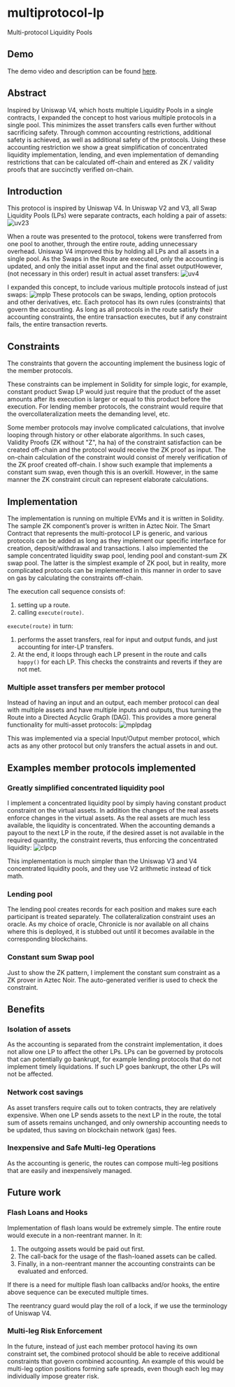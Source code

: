# multiprotocol-lp
Multi-protocol Liquidity Pools

## Demo

The demo video and description can be found [here](./demo/README.md).

## Abstract

Inspired by Uniswap V4, which hosts multiple Liquidity Pools in a single contracts, I expanded the concept to host various multiple protocols in a single pool. This minimizes the asset transfers calls even further without sacrificing safety. Through common accounting restrictions, additional safety is achieved, as well as additional safety of the protocols. Using these accounting restriction we show a great simplification of concentrated liquidity  implementation, lending, and even implementation of demanding restrictions that can be calculated off-chain and entered as ZK / validity proofs that are succinctly verified on-chain.

## Introduction

This protocol is inspired by Uniswap V4. In Uniswap V2 and V3, all Swap Liquidity Pools (LPs) were separate contracts, each holding a pair of assets:
![uv23](./img/uv23.png)

When a route was presented to the protocol, tokens were transferred from one pool to another, through the entire route, adding unnecessary overhead. Uniswap V4 improved this by holding all LPs and all assets in a single pool. As the Swaps in the Route are executed, only the accounting is updated, and only the initial asset input and the final asset outputHowever,  (not necessary in this order) result in actual asset transfers:
![uv4](./img/uv4.png)

I expanded this concept, to include various multiple protocols instead of just swaps:
![mplp](./img/mplp.png)
These protocols can be swaps, lending, option protocols and other derivatives, etc. Each protocol has its own rules (constraints) that govern the accounting. As long as all protocols in the route satisfy their accounting constraints, the entire transaction executes, but if any constraint fails, the entire transaction reverts.

## Constraints

The constraints that govern the accounting implement the business logic of the member protocols.

These constraints can be implement in Solidity for simple logic, for example,
constant product Swap LP would just require that the product of the asset amounts
after its execution is larger or equal to this product before the execution.
For lending member protocols, the constraint would require that the overcollateralization
meets the demanding level, etc.

Some member protocols may involve complicated calculations, that involve looping
through history or other elaborate algorithms. In such cases,
Validity Proofs (ZK without "Z", ha ha) of the constraint satisfaction can be created
off-chain and the protocol would receive the ZK proof as input. The
on-chain calculation of the constraint would consist of merely
verification of the ZK proof created off-chain. I show such example that
implements a constant sum swap, even though this is an overkill. However,
in the same manner the ZK constraint circuit can represent elaborate calculations.

## Implementation

The implementation is running on multiple EVMs and it is written in Solidity. The sample ZK component’s prover is written in Aztec Noir. The Smart Contract that represents the multi-protocol LP is generic, and various protocols can be added as long as they implement our specific interface for creation, deposit/withdrawal and transactions. I also implemented the sample concentrated liquidity swap pool, lending pool and constant-sum ZK swap pool. The latter is the simplest example of ZK pool, but in reality, more complicated protocols can be implemented in this manner in order to save on gas by calculating the constraints off-chain.

The execution call sequence consists of:
1. setting up a route.
2. calling ```execute(route)```.

```execute(route)``` in turn:
1. performs the asset transfers, real for input and output funds, and just accounting for inter-LP transfers.
2. At the end, it loops through each LP present in the route and calls ```happy()``` for each LP. This checks the constraints and reverts if they are not met.

### Multiple asset transfers per member protocol

Instead of having an input and an output, each member protocol can deal with multiple assets and have multiple inputs and outputs, thus turning the Route into a Directed Acyclic Graph (DAG). This provides a more general functionality for multi-asset protocols:
![mplpdag](./img/mplpdag.png) 

This was implemented via a special Input/Output member protocol, which acts as any other protocol but only transfers
the actual assets in and out.

## Examples member protocols implemented

### Greatly simplified concentrated liquidity pool

I implement a concentrated liquidity pool by simply having constant product constraint on the virtual assets.
In addition the changes of the real assets enforce changes in the virtual assets.
As the real assets are much less available, the liquidity is concentrated.
When the accounting demands a payout to the next LP in the route,
if the desired asset is not available in the required quantity, the constraint reverts,
thus enforcing the concentrated liquidity:
![clpcp](./img/clpcp.png)

This implementation is much simpler than the Uniswap V3 and V4 concentrated liquidity pools,
and they use V2 arithmetic instead of tick math.

### Lending pool

The lending pool creates records for each position and makes sure
each participant is treated separately. The collateralization constraint
uses an oracle. As my choice of oracle, Chronicle is nor available on
all chains where this is deployed, it is stubbed out until it becomes available 
in the corresponding blockchains.

### Constant sum Swap pool

Just to show the ZK pattern, I implement the constant sum constraint
as a ZK prover in Aztec Noir. The auto-generated verifier is used to check 
the constraint.

## Benefits

### Isolation of assets

As the accounting is separated from the constraint implementation,
it does not allow one LP to affect the other LPs. LPs can be governed
by protocols that can potentially go bankrupt, for example lending protocols that
do not implement timely liquidations. If such LP goes bankrupt, the other LPs
will not be affected.

### Network cost savings

As asset transfers require calls out to token contracts, they 
are relatively expensive. When one LP sends assets to the next LP
in the route, the total sum of assets remains unchanged, and only 
ownership accounting needs to be updated, thus saving on blockchain network (gas)
fees.

### Inexpensive and Safe Multi-leg Operations

As the accounting is generic, the routes can compose multi-leg positions
that are easily and inexpensively managed.

## Future work

### Flash Loans and Hooks

Implementation of flash loans would be extremely simple. The entire route would execute in a non-reentrant
manner. In it:
1. The outgoing assets would be paid out first.
2. The call-back for the usage of the flash-loaned assets can be called.
3. Finally, in a non-reentrant manner the accounting constraints can be evaluated and enforced.

If there is a need for multiple flash loan callbacks and/or hooks, the entire
above sequence can be executed multiple times.

The reentrancy guard would play the roll of a lock, if we use the
terminology of Uniswap V4.

### Multi-leg Risk Enforcement

In the future, instead of just each member protocol having its own
constraint set, the combined protocol should be able to receive additional
constraints that govern combined accounting. An example of this would 
be multi-leg option positions forming safe spreads, even though each
leg may individually impose greater risk.

